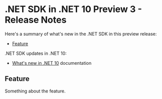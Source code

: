 # .NET SDK in .NET 10 Preview 3 - Release Notes

Here's a summary of what's new in the .NET SDK in this preview release:

- [Feature](#feature)

.NET SDK updates in .NET 10:

- [What's new in .NET 10](https://learn.microsoft.com/dotnet/core/whats-new/dotnet-10/overview) documentation

## Feature

Something about the feature.
